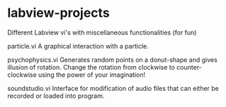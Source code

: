 # labview-projects
Different Labview vi's with miscellaneous functionalities (for fun)

particle.vi
A graphical interaction with a particle.

psychophysics.vi
Generates random points on a donut-shape and gives illusion of rotation. Change the rotation from clockwise to counter-clockwise
using the power of your imagination!

soundstudio.vi
Interface for modification of audio files that can either be recorded or loaded into program.
